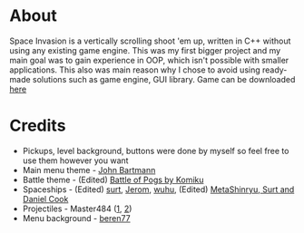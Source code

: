 # About
Space Invasion is a vertically scrolling shoot 'em up, written in C++ without using any existing game engine. This was my first bigger project and my main goal was to gain experience in OOP, which isn't possible with smaller applications. This also was main reason why I chose to avoid using ready-made solutions such as game engine, GUI library. Game can be downloaded <a href="https://github.com/Mateusz00/2D-Fighter-Jet-Game/releases/tag/v1.0">here</a>

# Credits 
* Pickups, level background, buttons were done by myself so feel free to use them however you want
* Main menu theme - <a href="https://johnbartmann.com/public-domain-music/interstellar-space-public-domain-music/">John Bartmann</a>
* Battle theme - (Edited) <a href="https://freemusicarchive.org/music/Komiku/Captain_Glouglous_Incredible_Week_Soundtrack/pog">Battle of Pogs by Komiku</a>
* Spaceships - (Edited) <a href="https://opengameart.org/content/shmup-ships">surt</a>, <a href="https://opengameart.org/content/retro-spaceships">Jerom</a>, <a href="https://opengameart.org/content/spaceships-1">wuhu</a>, (Edited) <a href="https://opengameart.org/content/biomech-dragon-cannon">MetaShinryu, Surt and Daniel Cook</a>
* Projectiles - Master484 (<a href="https://opengameart.org/content/bullet-collection-1-m484">1</a>, <a href="https://opengameart.org/content/bullet-collection-2-m484-games">2</a>)
* Menu background - <a href="https://opengameart.org/content/space-backdrop">beren77</a>
